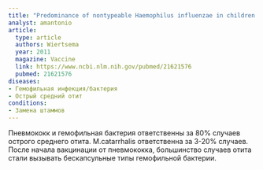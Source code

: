 ```yaml
---
title: "Predominance of nontypeable Haemophilus influenzae in children with otitis media following introduction of a 3+0 pneumococcal conjugate vaccine schedule"
analyst: amantonio
article:
  type: article
  authors: Wiertsema
  year: 2011
  magazine: Vaccine
  link: https://www.ncbi.nlm.nih.gov/pubmed/21621576
  pubmed: 21621576
diseases:
- Гемофильная инфекция/бактерия
- Острый средний отит
conditions:
- Замена штаммов
---
```


Пневмококк и гемофильная бактерия ответственны за 80% случаев острого среднего отита. М.catarrhalis ответственна за 3-20% случаев.
После начала вакцинации от пневмококка, большинство случаев отита стали вызывать бескапсульные типы гемофильной бактерии.
